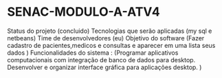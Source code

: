 # SENAC-MODULO-A-ATV4
Status do projeto (concluido)
Tecnologias que serão aplicadas (my sql e netbeans)
Time de desenvolvedores (eu)
Objetivo do software (Fazer cadastro de pacientes,medicos e consultas e aparecer em uma lista seus dados )
Funcionalidades do sistema :
(Programar aplicativos computacionais com integração de banco de dados para desktop.
Desenvolver e organizar interface gráfica para aplicações desktop.
 )

